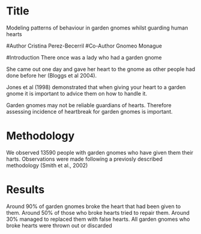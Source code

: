 # Title
Modeling patterns of behaviour in garden gnomes whilst guarding human hearts

#Author
Cristina Perez-Becerril
#Co-Author
Gnomeo Monague

#Introduction
There once was a lady who had a garden gnome

She came out one day and gave her heart to the gnome as other people had done before her (Bloggs et al 2004).

Jones et al (1998) demonstrated that when giving your heart to a garden gnome it is important to advice them on how to handle it.

Garden gnomes may not be reliable guardians of hearts. Therefore assessing incidence of heartbreak for garden gnomes is important.

# Methodology
We observed 13590 people with garden gnomes who have given them their harts. Observations were made following a previosly described methodology (Smith et al., 2002)

# Results
Around 90% of garden gnomes broke the heart that had been given to them. Around 50% of those who broke hearts tried to repair them. Around 30% managed to replaced them with false hearts. All garden gnomes who broke hearts were thrown out or discarded